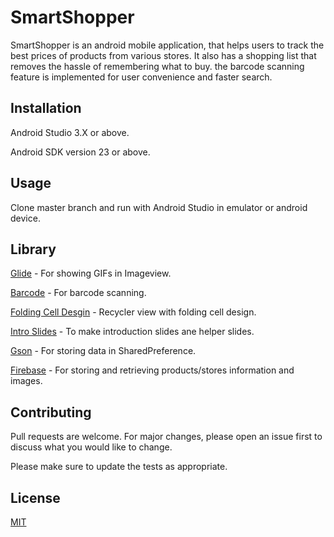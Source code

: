 # SmartShopper

SmartShopper is an android mobile application, that helps users to track the best prices of products from various stores. It also has a shopping list that removes the hassle of remembering what to buy. the barcode scanning feature is implemented for user convenience and faster search.

## Installation

Android Studio 3.X or above.

Android SDK version 23 or above.

## Usage
Clone master branch and run with Android Studio in emulator or android device.
## Library
[Glide](https://github.com/bumptech/glide) - For showing GIFs in Imageview.

[Barcode](https://github.com/journeyapps/zxing-android-embedded) - For barcode scanning.
 
[Folding Cell Desgin](https://github.com/Ramotion/folding-cell-android) - Recycler view with folding cell design.

[Intro Slides](https://github.com/heinrichreimer/material-introa) - To make introduction slides ane helper slides.


[Gson](https://mvnrepository.com/artifact/com.google.code.gson/gson/2.8.6
) - For storing data in SharedPreference.

[Firebase](https://firebase.google.com/docs/libraries) - For storing and retrieving products/stores information and images.  

## Contributing
Pull requests are welcome. For major changes, please open an issue first to discuss what you would like to change.

Please make sure to update the tests as appropriate.

## License
[MIT](https://choosealicense.com/licenses/mit/)